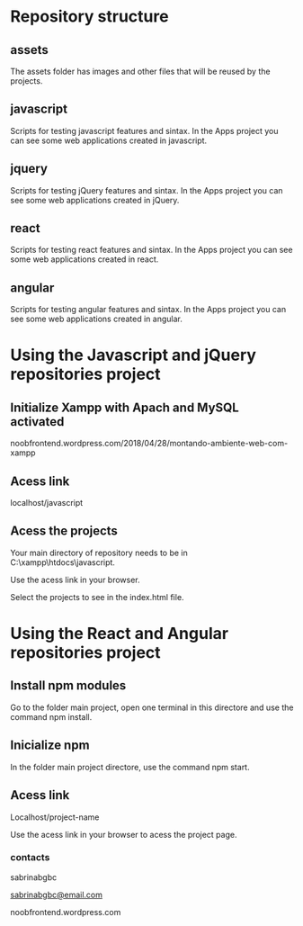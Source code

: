 # Repository structure

## assets
The assets folder has images and other files that will be reused by the projects.

## javascript
Scripts for testing javascript features and sintax. In the Apps project you can see some web applications created in javascript.

## jquery
Scripts for testing jQuery features and sintax. In the Apps project you can see some web applications created in jQuery.

## react
Scripts for testing react features and sintax. In the Apps project you can see some web applications created in react.

## angular
Scripts for testing angular features and sintax. In the Apps project you can see some web applications created in angular.


# Using the Javascript and jQuery repositories project

## Initialize Xampp with Apach and MySQL activated
noobfrontend.wordpress.com/2018/04/28/montando-ambiente-web-com-xampp

## Acess link
localhost/javascript


## Acess the projects
Your main directory of repository needs to be in C:\xampp\htdocs\javascript.

Use the acess link in your browser.

Select the projects to see in the index.html file.


# Using the React and Angular repositories project

## Install npm modules
Go to the folder main project, open one terminal in this directore and use the command npm install.

## Inicialize npm
In the folder main project directore, use the command npm start.

## Acess link
Localhost/project-name 

Use the acess link in your browser to acess the project page.


### contacts
sabrinabgbc

sabrinabgbc@email.com

noobfrontend.wordpress.com
